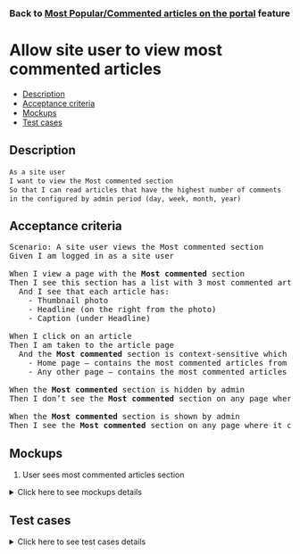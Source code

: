 ### Back to [Most Popular/Commented articles on the portal](../../) feature

# Allow site user to view most commented articles

- [Description](#description)
- [Acceptance criteria](#acceptance-criteria)
- [Mockups](#mockups)
- [Test cases](#test-cases)

## Description

    As a site user 
    I want to view the Most commented section 
    So that I can read articles that have the highest number of comments in the configured by admin period (day, week, month, year)

## Acceptance criteria

<pre>
Scenario: A site user views the Most commented section
Given I am logged in as a site user

When I view a page with the <b>Most commented</b> section
Then I see this section has a list with 3 most commented articles (most commented based on the number of comments in the configured period)
  And I see that each article has:
    - Thumbnail photo
    - Headline (on the right from the photo)
    - Caption (under Headline)

When I click on an article
Then I am taken to the article page
  And the <b>Most commented</b> section is context-sensitive which means:
    - Home page – contains the most commented articles from the whole articles list
    - Any other page – contains the most commented articles that belong to a category, conference, or team, of the current page

When the <b>Most commented</b> section is hidden by admin
Then I don’t see the <b>Most commented</b> section on any page where it can be present

When the <b>Most commented</b> section is shown by admin
Then I see the <b>Most commented</b> section on any page where it can be present
</pre>

## Mockups

1. User sees most commented articles section

<details>
  <summary>Click here to see mockups details</summary>

**1. User sees most commented articles section:**

![User sees most commented articles section](/products/sport_news_portal/web_application_features/most_popular_and_commented/images/most_popular_commented.png)

</details>

## Test cases

<details>
  <summary>Click here to see test cases details</summary>

### **#1. Verify that user can see the Most commented section**

|Preconditions|Steps|Expected result
--------------|-----|----------
|- Admin shows the Most commented section</br>- Go to Sport News Home page</br>- Go to any page -> <b>Most commented</b> section|1) On any page, examine the <b>Most commented</b> section|1) The <b>Most commented</b> section is shown and contains the three most visited articles in the configured period|

### **#2. Verify that user can see articles only from the configured period in the Most commented section**

|Preconditions|Steps|Expected result
--------------|-----|----------
|- Admin configured <b>Day</b> period</br>- Go to Sport News Home page</br>- Go to any page -> <b>Most commented</b> section|1) On any page, examine the <b>Most commented</b> section|1) The <b>Most commented</b> section is shown and contains the three most visited articles on the last day|

### **#3. Verify that user can’t see hidden the Most commented section**

|Preconditions|Steps|Expected result
--------------|-----|----------
|- Admin hide <b>Most commented</b> section</br>- Go to Sport News Home page</br>- Go to any page where the <b>Most commented</b> section should be present|1) On any page, examine the <b>Most commented</b> section|1) The <b>Most commented</b> section is not shown|

### **#4. Verify that the user is redirected to the proper article by clicking on the article in the Most commented section**

|Preconditions|Steps|Expected result
--------------|-----|----------
|- Go to Sport News Home page</br>- Go to any page -> <b>Most commented</b> section|1) Click on any article|1) User is redirected to the article page|

### **#5. Verify that the Most commented section is context-sensitive**

|Preconditions|Steps|Expected result
--------------|-----|----------
|- Go to Sport News Home page|1) Go through all pages with the <b>Most commented</b> section</br>2) Examine the <b>Most commented</b> section|2) Articles in the <b>Most commented</b> section change according to the visited page|
</details>

